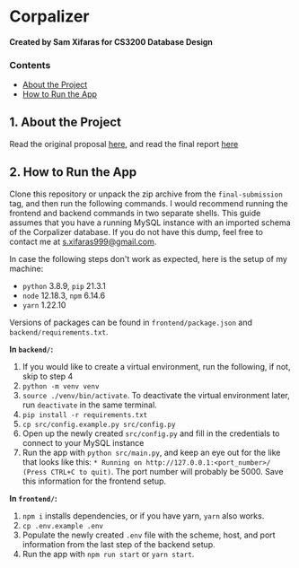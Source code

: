 # Corpalizer
#### Created by Sam Xifaras for CS3200 Database Design

### Contents
* [About the Project](#1-about-the-project)
* [How to Run the App](#2-how-to-run-the-app)

## 1. About the Project
Read the original proposal [here](link), and read the final report [here](link)

## 2. How to Run the App
Clone this repository or unpack the zip archive from the `final-submission` tag, and then run the following commands.
I would recommend running the frontend and backend commands in two separate shells.
This guide assumes that you have a running MySQL instance with an imported schema of the Corpalizer database. 
If you do not have this dump, feel free to contact me at [s.xifaras999@gmail.com](mailto:s.xifaras999@gmail.com).

In case the following steps don't work as expected, here is the setup of my machine:
* `python` 3.8.9, `pip` 21.3.1
* `node` 12.18.3, `npm` 6.14.6
* `yarn` 1.22.10

Versions of packages can be found in `frontend/package.json` and `backend/requirements.txt`.

**In `backend/`:**
1. If you would like to create a virtual environment, run the following, if not, skip to step 4
1. `python -m venv venv`
1. `source ./venv/bin/activate`. To deactivate the virtual environment later, run `deactivate` in the same terminal.
1. `pip install -r requirements.txt`
1. `cp src/config.example.py src/config.py`
1. Open up the newly created `src/config.py` and fill in the credentials to connect to your MySQL instance
1. Run the app with `python src/main.py`, and keep an eye out for the like that looks like this: `* Running on http://127.0.0.1:<port_number>/ (Press CTRL+C to quit)`. The port number will probably be 5000. Save this information for the frontend setup.

**In `frontend/`:**
1. `npm i` installs dependencies, or if you have yarn, `yarn` also works.
1. `cp .env.example .env`
1. Populate the newly created `.env` file with the scheme, host, and port information from the last step of the backend setup.
1. Run the app with `npm run start` or `yarn start`.

